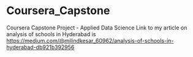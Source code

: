 # Coursera_Capstone
Coursera Capstone Project - Applied Data Science
Link to my article on analysis of schools in Hyderabad is https://medium.com/@milindkesar_60962/analysis-of-schools-in-hyderabad-db921b392956
